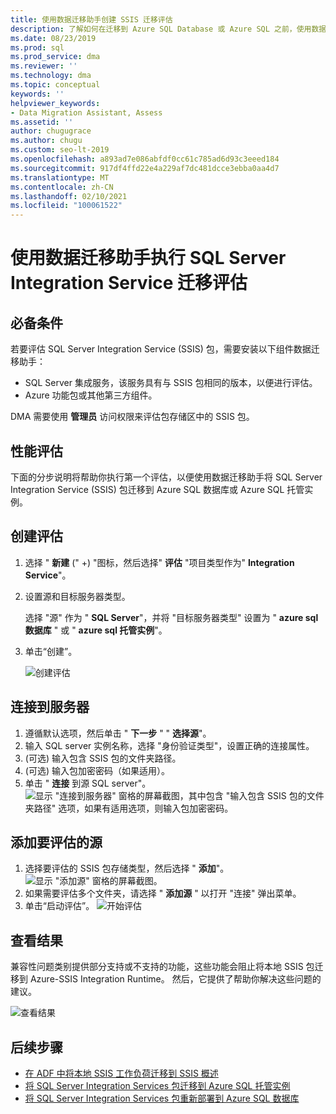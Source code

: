 ```yaml
---
title: 使用数据迁移助手创建 SSIS 迁移评估
description: 了解如何在迁移到 Azure SQL Database 或 Azure SQL 之前，使用数据迁移助手评估本地 SQL Server Integration Service (SSIS) 托管实例
ms.date: 08/23/2019
ms.prod: sql
ms.prod_service: dma
ms.reviewer: ''
ms.technology: dma
ms.topic: conceptual
keywords: ''
helpviewer_keywords:
- Data Migration Assistant, Assess
ms.assetid: ''
author: chugugrace
ms.author: chugu
ms.custom: seo-lt-2019
ms.openlocfilehash: a893ad7e086abfdf0cc61c785ad6d93c3eeed184
ms.sourcegitcommit: 917df4ffd22e4a229af7dc481dcce3ebba0aa4d7
ms.translationtype: MT
ms.contentlocale: zh-CN
ms.lasthandoff: 02/10/2021
ms.locfileid: "100061522"
---
```

# <a name="perform-a-sql-server-integration-service-migration-assessment-with-data-migration-assistant"></a>使用数据迁移助手执行 SQL Server Integration Service 迁移评估

## <a name="prerequisites"></a>必备条件

若要评估 SQL Server Integration Service (SSIS) 包，需要安装以下组件数据迁移助手：

- SQL Server 集成服务，该服务具有与 SSIS 包相同的版本，以便进行评估。
- Azure 功能包或其他第三方组件。  

DMA 需要使用 **管理员** 访问权限来评估包存储区中的 SSIS 包。

## <a name="performance-assessments"></a>性能评估

下面的分步说明将帮助你执行第一个评估，以便使用数据迁移助手将 SQL Server Integration Service (SSIS) 包迁移到 Azure SQL 数据库或 Azure SQL 托管实例。

## <a name="create-an-assessment"></a>创建评估

1. 选择 " **新建** (" +) "图标，然后选择" **评估** "项目类型作为" **Integration Service**"。

1. 设置源和目标服务器类型。

    选择 "源" 作为 " **SQL Server**"，并将 "目标服务器类型" 设置为 " **azure sql 数据库** " 或 " **azure sql 托管实例**"。

1. 单击“创建”。

    ![创建评估](media/dma-assess-ssis/dma-assess-ssis-create.png)

## <a name="connect-to-a-server"></a>连接到服务器

1. 遵循默认选项，然后单击 " **下一步** " " **选择源**"。
1. 输入 SQL server 实例名称，选择 "身份验证类型"，设置正确的连接属性。
1.  (可选) 输入包含 SSIS 包的文件夹路径。
1.  (可选) 输入包加密密码（如果适用）。
1. 单击 " **连接** 到源 SQL server"。
  ![显示 "连接到服务器" 窗格的屏幕截图，其中包含 "输入包含 SSIS 包的文件夹路径" 选项，如果有适用选项，则输入包加密密码。](media/dma-assess-ssis/dma-assess-ssis-addsource.png)

## <a name="add-sources-to-assess"></a>添加要评估的源

1. 选择要评估的 SSIS 包存储类型，然后选择 " **添加**"。
![显示 "添加源" 窗格的屏幕截图。](media/dma-assess-ssis/dma-assess-ssis-addsource-type.png)
1. 如果需要评估多个文件夹，请选择 " **添加源** " 以打开 "连接" 弹出菜单。
1. 单击“启动评估”。
  ![开始评估](media/dma-assess-ssis/dma-assess-ssis-assess.png)

## <a name="view-results"></a>查看结果

兼容性问题类别提供部分支持或不支持的功能，这些功能会阻止将本地 SSIS 包迁移到 Azure-SSIS Integration Runtime。 然后，它提供了帮助你解决这些问题的建议。

![查看结果](media/dma-assess-ssis/dma-assess-ssis-result.png)

## <a name="next-steps"></a>后续步骤

- [在 ADF 中将本地 SSIS 工作负荷迁移到 SSIS 概述](/azure/data-factory/scenario-ssis-migration-overview)
- [将 SQL Server Integration Services 包迁移到 Azure SQL 托管实例](/azure/dms/how-to-migrate-ssis-packages-managed-instance)
- [将 SQL Server Integration Services 包重新部署到 Azure SQL 数据库](/azure/dms/how-to-migrate-ssis-packages)
